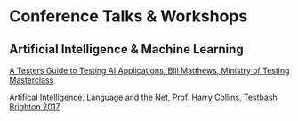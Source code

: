 # Conference Talks & Workshops


## Artificial Intelligence & Machine Learning

[A Testers Guide to Testing AI Applications, Bill Matthews, Ministry of Testing Masterclass](
https://www.ministryoftesting.com/dojo/series/software-testing-webinars/lessons/a-tester-s-guide-to-testing-ai-applications-with-bill-matthews)

[Artifical Intelligence, Language and the Net, Prof. Harry Collins, Testbash Brighton 2017](
https://www.ministryoftesting.com/dojo/lessons/artificial-intelligence-language-and-the-net-professor-harry-collins?s_id=13036521)
